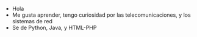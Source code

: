- Hola
- Me gusta aprender, tengo curiosidad por las telecomunicaciones, y los sistemas de red
- Se de Python, Java, y HTML-PHP
